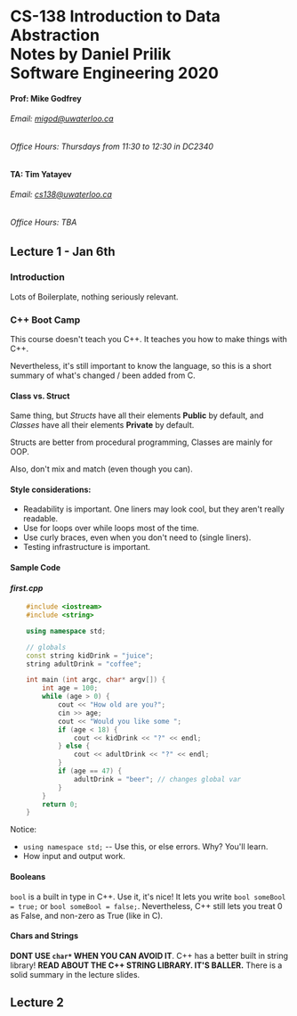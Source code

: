 # 
<h1 style="margin:auto">CS-138 Introduction to Data Abstraction</h1>
<h1 style="margin:auto">Notes by Daniel Prilik</h1>
<h1 style="margin:auto">Software Engineering 2020</h1>

#### Prof: Mike Godfrey
###### Email: migod@uwaterloo.ca
###### Office Hours: Thursdays from 11:30 to 12:30 in DC2340

#### TA: Tim Yatayev
###### Email: cs138@uwaterloo.ca
###### Office Hours: TBA


## Lecture 1 - Jan 6th
### Introduction
Lots of Boilerplate, nothing seriously relevant.

### C++ Boot Camp
This course doesn't teach you C\++. It teaches you how to make things with C\++.

Nevertheless, it's still important to know the language, so this is a short summary of what's changed / been added from C.

#### Class vs. Struct
Same thing, but *Structs* have all their elements **Public** by default, and *Classes* have all their elements **Private** by default.

Structs are better from procedural programming, Classes are mainly for OOP.

Also, don't mix and match (even though you can).

#### Style considerations:
- Readability is important. One liners may look cool, but they aren't really readable.
- Use for loops over while loops most of the time.
- Use curly braces, even when you don't need to (single liners).
- Testing infrastructure is important.

#### Sample Code
#### *first.cpp*
```cpp
	#include <iostream>
    #include <string>

    using namespace std;

    // globals
    const string kidDrink = "juice";
    string adultDrink = "coffee";

    int main (int argc, char* argv[]) {
    	int age = 100;
        while (age > 0) {
        	cout << "How old are you?";
            cin >> age;
            cout << "Would you like some ";
            if (age < 18) {
            	cout << kidDrink << "?" << endl;
            } else {
            	cout << adultDrink << "?" << endl;
            }
            if (age == 47) {
            	adultDrink = "beer"; // changes global var
            }
        }
        return 0;
    }
```

Notice:
- `using namespace std;` -- Use this, or else errors. Why? You'll learn.
- How input and output work.

#### Booleans
`bool` is a built in type in C\++. Use it, it's nice!
It lets you write `bool someBool = true;` or `bool someBool = false;`.
Nevertheless, C\++ still lets you treat 0 as False, and non-zero as True (like in C).

#### Chars and Strings
**DONT USE `char*` WHEN YOU CAN AVOID IT**.
C\++ has a better built in string library!
**READ ABOUT THE C\++ STRING LIBRARY. IT'S BALLER.**
There is a solid summary in the lecture slides.

## Lecture 2


